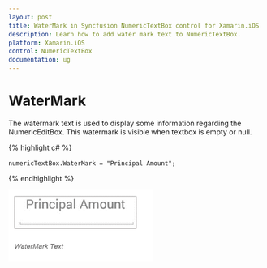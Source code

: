 ```yaml
---
layout: post
title: WaterMark in Syncfusion NumericTextBox control for Xamarin.iOS
description: Learn how to add water mark text to NumericTextBox.
platform: Xamarin.iOS
control: NumericTextBox
documentation: ug
---
```

# WaterMark

The watermark text is used to display some information regarding the NumericEditBox. This watermark is visible when textbox is empty or null.

{% highlight c# %}
	
	numericTextBox.WaterMark = "Principal Amount";
	 
{% endhighlight %}
	
![](images/WaterMark.png)
